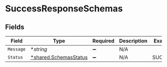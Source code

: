# SuccessResponseSchemas


## Fields

| Field                                                                | Type                                                                 | Required                                                             | Description                                                          | Example                                                              |
| -------------------------------------------------------------------- | -------------------------------------------------------------------- | -------------------------------------------------------------------- | -------------------------------------------------------------------- | -------------------------------------------------------------------- |
| `Message`                                                            | **string*                                                            | :heavy_minus_sign:                                                   | N/A                                                                  |                                                                      |
| `Status`                                                             | [*shared.SchemasStatus](../../../pkg/models/shared/schemasstatus.md) | :heavy_minus_sign:                                                   | N/A                                                                  | SUCCESS                                                              |